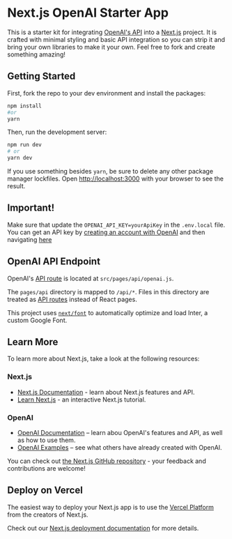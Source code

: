 # Next.js OpenAI Starter App

This is a starter kit for integrating [OpenAI's API](https://platform.openai.com/docs/api-reference) into a [Next.js](https://nextjs.org/) project. It is crafted with minimal styling and basic API integration so you can strip it and bring your own libraries to make it your own. Feel free to fork and create something amazing!


## Getting Started
First, fork the repo to your dev environment and install the packages:
```bash
npm install
#or
yarn
```
Then, run the development server:

```bash
npm run dev
# or
yarn dev
```

If you use something besides `yarn`, be sure to delete any other package manager lockfiles. 
Open [http://localhost:3000](http://localhost:3000) with your browser to see the result.

## Important!
Make sure that update the `OPENAI_API_KEY=yourApiKey` in the `.env.local` file. You can get an API key by [creating an account with OpenAI](https://platform.openai.com/signup) and then navigating [here](https://platform.openai.com/account/api-keys)

## OpenAI API Endpoint

OpenAI's [API route](https://nextjs.org/docs/api-routes/introduction) is located at `src/pages/api/openai.js`.



The `pages/api` directory is mapped to `/api/*`. Files in this directory are treated as [API routes](https://nextjs.org/docs/api-routes/introduction) instead of React pages.

This project uses [`next/font`](https://nextjs.org/docs/basic-features/font-optimization) to automatically optimize and load Inter, a custom Google Font.

## Learn More

To learn more about Next.js, take a look at the following resources:
### Next.js
- [Next.js Documentation](https://nextjs.org/docs) - learn about Next.js features and API.
- [Learn Next.js](https://nextjs.org/learn) - an interactive Next.js tutorial.
### OpenAI
- [OpenAI Documentation](https://platform.openai.com/) – learn abou OpenAI's features and API, as well as how to use them. 
- [OpenAI Examples](https://platform.openai.com/examples) – see what others have already created with OpenAI.

You can check out [the Next.js GitHub repository](https://github.com/vercel/next.js/) - your feedback and contributions are welcome!

## Deploy on Vercel

The easiest way to deploy your Next.js app is to use the [Vercel Platform](https://vercel.com/new?utm_medium=default-template&filter=next.js&utm_source=create-next-app&utm_campaign=create-next-app-readme) from the creators of Next.js.

Check out our [Next.js deployment documentation](https://nextjs.org/docs/deployment) for more details.
